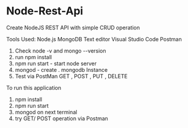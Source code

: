 # Node-Rest-Api
Create NodeJS REST API with simple CRUD operation


Tools Used:
Node.js
MongoDB
Text editor Visual Studio Code
Postman

1. Check node -v and mongo --version
2. run npm install
3. npm  run start - start node server
4. mongod - create . mongodb Instance
5. Test via PostMan GET , POST , PUT , DELETE

To run this application
1. npm install
2. npm run start
3. mongod on next terminal
4. try GET/ POST operation via Postman



